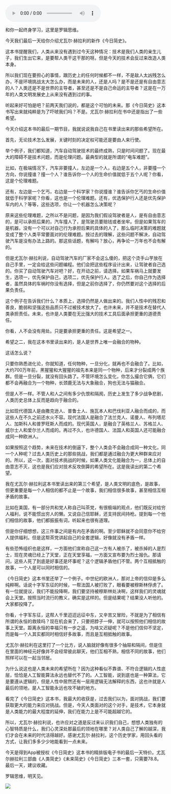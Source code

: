 <audio src="http://igetoss.cdn.igetget.com/mp3/201808/28/201808281956069485823446.mp3" controls="controls">您的浏览器不支持 audio 标签。</audio><p>和你一起终身学习，这里是罗辑思维。</p><p>今天我们最后一天给你介绍尤瓦尔·赫拉利的新作《今日简史》。</p><p>这本书提醒我们，人类从来没有遇到过今天这种情况：技术是我们人类的亲生儿子，我们生出它来，是要帮人类干这干那的呀。但是今天的技术会反过来改造人类本身。</p><p>所以我们现在要担心的事情，跟历史上的任何时候都不一样，不是敌人太凶残怎么办，不是环境挑战太大怎么办，而是未来的人，还是人吗？是不是还是有自由意志的人？人类还是不是世界的主导者，甚至还是不是自己命运的主导者？这是在一万年的人类文明发展史上从来没有遇到过的事。</p><p>听起来好可怕是吧？前两天我们说的，都是这个可怕的未来。那《今日简史》这本书写出来就纯粹是为了吓唬我们吗？不是。尤瓦尔·赫拉利在书中还是指出了一些希望。</p><p>今天介绍这本书的最后一期节目，我就说说我自己在书里读出来的那些希望所在。</p><p>首先，无论技术怎么发展，关键时刻的决定权可能还是要由人来行使。</p><p>举个例子，我们都知道，汽车自动驾驶技术的最终成熟，只是时间问题了。现在最大的障碍不是技术问题，而是伦理问题。最典型的就是所谓的“电车难题”。</p><p>比如，在极端情况下，汽车非要撞人，左边是一个人，右边是五个人，非要撞一个方向，你说撞谁？撞一个人？谁告诉你一个人的生命价值就低于五个人呢？你看，这是个伦理难题。</p><p>还有，左边是一个乞丐，右边是一个科学家？你说撞谁？谁告诉你乞丐的生命价值就低于科学家呢？你看，这也是一个伦理难题。还有，优选保护行人还是优先保护车内的人？等等，这些选项，你让一个机器怎么决策呢？</p><p>原来这些伦理难题，之所以不是问题，是因为我们假设驾驶者是人，是有自由意志的，是可以承担后果的，汽车撞人了，是驾驶员要赔钱或者坐牢。但是如果驾车的是机器，没有一个可以对自己行为承担后果的具体的人了，那么临时决策的难题就变成了整个人类平常要面对的伦理难题。按过去的理解，这些问题不解决，自动驾驶汽车是没有办法上路的。那这些话题，有解吗？放心，再争论一万年也不会有解的。</p><p>但是尤瓦尔·赫拉利说，自动驾驶汽车的厂家不会这么傻的，把这个烫手山芋放在自己手里，一定会给这些问题编程。他们会把这些程序设计出来，让驾驶者自己选的。你买了自动驾驶汽车对吧？好，在开动之前，请选择。如果车祸马上就要发生，选项一，优先保护自己，选项二，优先保护行人。选了之后，你自己作为选择者，虽然具体的车祸时你没有选择，但是之前你选择了，你仍然要对这个选择的后果负责任。</p><p>这个例子在告诉我们什么？本质上，选择仍然是人做出来的。我们人性中的残忍和善良，脆弱和坚强这些品质只不过被技术放大了。也许未来，并不是技术在替代人类承担责任。未来，也许是人类要在无比强大的技术工具后面承担更重的道德责任。</p><p>你看，人不会没有用处。只是要承担更重的责任。这是希望之一。</p><p>希望之二，我在这本书里读出来的，是人是世界上唯一会融合的物种。</p><p>这话怎么说？</p><p>只要你熟悉进化论，你就知道，任何物种，一旦分化，就再也不会融合了。比如，大约700万年前，黑猩猩和大猩猩的祖先本来是同一个物种，后来才分裂成两个族群。但是一旦分裂，就没有回头路了。不管环境怎么变化，你怎么撮合它俩，它们都不会再融合为一个物种，长颈鹿无法与大象融合，狗也无法与猫融合。</p><p>但是人不一样。不管人和人之间有多少仇恨和隔阂，历史上发生了多少战争悲剧，人类历史总体上反而是趋向于融合的。</p><p>比如现代德国人是由撒克逊人、普鲁士人、施瓦本人和巴伐利亚人融合而成的，而这些人在不久之前还水火不容。现代法国人是融合了法兰克人、诺曼人、布列塔尼人、加斯科人和普罗旺斯人而成的。现代英国人，是融合了英格兰人、苏格兰人、威尔士人和爱尔兰人而成的。再过不久，也许德国人、法国人和英国人还可能融合成同一种欧洲人。</p><p>如果按照这个趋势，未来在技术的倒逼下，整个人类会不会融合成同一种文化，同一个人种呢？过去人类历史上的那些挑战，我们都是通过融合为更大种群来应对的。所以，这一次，面对技术挑战的时候，如果人类文化能融合为一，总体上的自由意志不灭，这也是我们应对技术反攻倒算的希望所在。这是我读出的第二个希望。</p><p>我在尤瓦尔·赫拉利这本书里读出来的第三个希望，是人类文明的底色，是故事，但更重要是每一个人相信的都不止是一个故事，我们相信很多故事，甚至相信互相矛盾的故事。</p><p>比如在美国，有一部分共和党人称自己叫茶党，有很极端的观点，他们既反对给穷人福利，说不能惯出穷人的懒。又说自己信耶稣，还支持民间持枪。提到每一个他们相信的故事，他们都振振有词，听起来也很有道理。</p><p>但是你仔细想想，这三件事之间是有内在矛盾的啊。至少耶稣就不会同意你不给穷人提供福利。但是这帮茶党讲起自己的全套逻辑，好像就没有矛盾一样。</p><p>有些恐怖组织也是这样，一方面他们宣称自己这一方有人被杀了，被杀掉的人是烈士，现在灵魂已经上了天堂，正在天堂享福，一方面又宣布要为烈士报仇。那请问，这些人死了到底是好事还是坏事呢？这个逻辑矛盾他们不管。两个互相抵触的故事，一个人是可以同时相信的。</p><p>《今日简史》这本书里还举了一个例子。中世纪的欧洲人，那对上帝的信仰是多么纯粹啊。话说十字军东征的时候，一帮法国人被打败了，眼看要被穆斯林俘虏了。有一位就提议，我们不能投降啊，我们要坚持被穆斯林处决啊，这样我们的灵魂就会上天堂。按照当时流行的教义，确实是这样的。但是结果呢？结果没人听他的。大家都投降了。</p><p>你看，十字军东征，这帮人千里迢迢远征中东，又辛苦又冒险，不就是为了相信有所谓的永恒的救赎吗？现在机会来了，只要把脖子一伸，就可以按照他们相信的故事上天堂。距离永恒的幸福只有一步之遥，为啥又迟疑呢？不是他们信仰不坚定，而是每一个人其实都同时相信好多故事，而且是互相抵触的故事。</p><p>尤瓦尔·赫拉利在这里打了一个比方，说人脑就好像有很多个抽屉和隔间，但是住在里面的神经元好像并不会经常彼此聊天，他们互相不熟，相信不同的故事，他们照样可以在一起当邻居。</p><p>为什么说这也是人类未来的希望所在？因为这种看似不靠谱、不符合逻辑的人性底层，恰恰是人工智能算法永远也替代不了的。人工智能，说到底也是一种算法，它是要遵从逻辑的，但是人性中居然还有一层用逻辑无法解释的东西，这也许就是人最后的领地，是人工智能永远也攻不破的地方。</p><p>看完了《今日简史》这本书，我最大的收获是，过去我们以为，面对挑战，我们要获取更大的能力来应对挑战。但是，今天人类面对的这个对手，是技术，它本身就是人类能力的最大程度的延伸，我们在能力上是不可能超越它的。</p><p>所以，尤瓦尔·赫拉利说，也许应对之道是反过来认识我们自己，想想人类独有的心智特质是什么，我们心灵深处那最后的领地在哪里？对人类自己了解的越深，我们才会在未来的时代活得越好。感谢尤瓦尔·赫拉利，这个历史学家，用回头看的方式，让我们多多少少地能看到一点未来。</p><p>今天是得到App被授权《今日简史》这本书的精排版电子书的最后一天特价。尤瓦尔赫拉利三部曲《人类简史》《未来简史》《今日简史》三本一套，只需要78.8。最后一天，建议收藏。</p><p>罗辑思维，明天见。</p><img src="https://piccdn.igetget.com/img/201808/28/201808281956373985327893.jpg" />